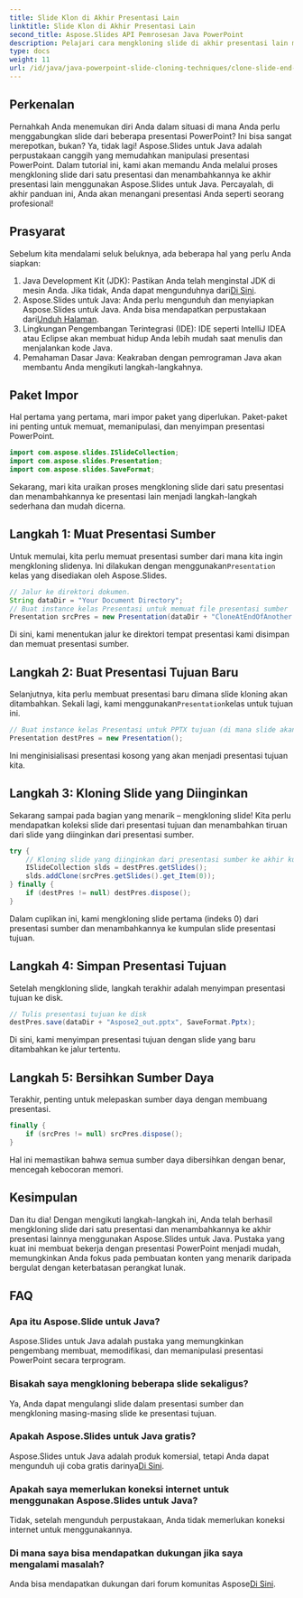 ```yaml
---
title: Slide Klon di Akhir Presentasi Lain
linktitle: Slide Klon di Akhir Presentasi Lain
second_title: Aspose.Slides API Pemrosesan Java PowerPoint
description: Pelajari cara mengkloning slide di akhir presentasi lain menggunakan Aspose.Slides untuk Java dalam tutorial langkah demi langkah yang komprehensif ini.
type: docs
weight: 11
url: /id/java/java-powerpoint-slide-cloning-techniques/clone-slide-end-another-presentation-powerpoint/
---
```

## Perkenalan
Pernahkah Anda menemukan diri Anda dalam situasi di mana Anda perlu menggabungkan slide dari beberapa presentasi PowerPoint? Ini bisa sangat merepotkan, bukan? Ya, tidak lagi! Aspose.Slides untuk Java adalah perpustakaan canggih yang memudahkan manipulasi presentasi PowerPoint. Dalam tutorial ini, kami akan memandu Anda melalui proses mengkloning slide dari satu presentasi dan menambahkannya ke akhir presentasi lain menggunakan Aspose.Slides untuk Java. Percayalah, di akhir panduan ini, Anda akan menangani presentasi Anda seperti seorang profesional!
## Prasyarat
Sebelum kita mendalami seluk beluknya, ada beberapa hal yang perlu Anda siapkan:
1.  Java Development Kit (JDK): Pastikan Anda telah menginstal JDK di mesin Anda. Jika tidak, Anda dapat mengunduhnya dari[Di Sini](https://www.oracle.com/java/technologies/javase-jdk11-downloads.html).
2.  Aspose.Slides untuk Java: Anda perlu mengunduh dan menyiapkan Aspose.Slides untuk Java. Anda bisa mendapatkan perpustakaan dari[Unduh Halaman](https://releases.aspose.com/slides/java/).
3. Lingkungan Pengembangan Terintegrasi (IDE): IDE seperti IntelliJ IDEA atau Eclipse akan membuat hidup Anda lebih mudah saat menulis dan menjalankan kode Java.
4. Pemahaman Dasar Java: Keakraban dengan pemrograman Java akan membantu Anda mengikuti langkah-langkahnya.
## Paket Impor
Hal pertama yang pertama, mari impor paket yang diperlukan. Paket-paket ini penting untuk memuat, memanipulasi, dan menyimpan presentasi PowerPoint.
```java
import com.aspose.slides.ISlideCollection;
import com.aspose.slides.Presentation;
import com.aspose.slides.SaveFormat;

```

Sekarang, mari kita uraikan proses mengkloning slide dari satu presentasi dan menambahkannya ke presentasi lain menjadi langkah-langkah sederhana dan mudah dicerna.
## Langkah 1: Muat Presentasi Sumber
 Untuk memulai, kita perlu memuat presentasi sumber dari mana kita ingin mengkloning slidenya. Ini dilakukan dengan menggunakan`Presentation` kelas yang disediakan oleh Aspose.Slides.
```java
// Jalur ke direktori dokumen.
String dataDir = "Your Document Directory";
// Buat instance kelas Presentasi untuk memuat file presentasi sumber
Presentation srcPres = new Presentation(dataDir + "CloneAtEndOfAnother.pptx");
```
Di sini, kami menentukan jalur ke direktori tempat presentasi kami disimpan dan memuat presentasi sumber.
## Langkah 2: Buat Presentasi Tujuan Baru
 Selanjutnya, kita perlu membuat presentasi baru dimana slide kloning akan ditambahkan. Sekali lagi, kami menggunakan`Presentation`kelas untuk tujuan ini.
```java
// Buat instance kelas Presentasi untuk PPTX tujuan (di mana slide akan dikloning)
Presentation destPres = new Presentation();
```
Ini menginisialisasi presentasi kosong yang akan menjadi presentasi tujuan kita.
## Langkah 3: Kloning Slide yang Diinginkan
Sekarang sampai pada bagian yang menarik – mengkloning slide! Kita perlu mendapatkan koleksi slide dari presentasi tujuan dan menambahkan tiruan dari slide yang diinginkan dari presentasi sumber.
```java
try {
    // Kloning slide yang diinginkan dari presentasi sumber ke akhir kumpulan slide dalam presentasi tujuan
    ISlideCollection slds = destPres.getSlides();
    slds.addClone(srcPres.getSlides().get_Item(0));
} finally {
    if (destPres != null) destPres.dispose();
}
```
Dalam cuplikan ini, kami mengkloning slide pertama (indeks 0) dari presentasi sumber dan menambahkannya ke kumpulan slide presentasi tujuan.
## Langkah 4: Simpan Presentasi Tujuan
Setelah mengkloning slide, langkah terakhir adalah menyimpan presentasi tujuan ke disk.
```java
// Tulis presentasi tujuan ke disk
destPres.save(dataDir + "Aspose2_out.pptx", SaveFormat.Pptx);
```
Di sini, kami menyimpan presentasi tujuan dengan slide yang baru ditambahkan ke jalur tertentu.
## Langkah 5: Bersihkan Sumber Daya
Terakhir, penting untuk melepaskan sumber daya dengan membuang presentasi.
```java
finally {
    if (srcPres != null) srcPres.dispose();
}
```
Hal ini memastikan bahwa semua sumber daya dibersihkan dengan benar, mencegah kebocoran memori.
## Kesimpulan
Dan itu dia! Dengan mengikuti langkah-langkah ini, Anda telah berhasil mengkloning slide dari satu presentasi dan menambahkannya ke akhir presentasi lainnya menggunakan Aspose.Slides untuk Java. Pustaka yang kuat ini membuat bekerja dengan presentasi PowerPoint menjadi mudah, memungkinkan Anda fokus pada pembuatan konten yang menarik daripada bergulat dengan keterbatasan perangkat lunak.
## FAQ
### Apa itu Aspose.Slide untuk Java?
Aspose.Slides untuk Java adalah pustaka yang memungkinkan pengembang membuat, memodifikasi, dan memanipulasi presentasi PowerPoint secara terprogram.
### Bisakah saya mengkloning beberapa slide sekaligus?
Ya, Anda dapat mengulangi slide dalam presentasi sumber dan mengkloning masing-masing slide ke presentasi tujuan.
### Apakah Aspose.Slides untuk Java gratis?
Aspose.Slides untuk Java adalah produk komersial, tetapi Anda dapat mengunduh uji coba gratis darinya[Di Sini](https://releases.aspose.com/).
### Apakah saya memerlukan koneksi internet untuk menggunakan Aspose.Slides untuk Java?
Tidak, setelah mengunduh perpustakaan, Anda tidak memerlukan koneksi internet untuk menggunakannya.
### Di mana saya bisa mendapatkan dukungan jika saya mengalami masalah?
 Anda bisa mendapatkan dukungan dari forum komunitas Aspose[Di Sini](https://forum.aspose.com/c/slides/11).